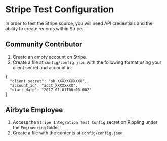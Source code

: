 # Stripe Test Configuration

In order to test the Stripe source, you will need API credentials and the ability to create records within Stripe.

## Community Contributor

1. Create an empty account on Stripe. 
1. Create a file at `config/config.json` with the following format using your client secret and account id:
```
{
  "client_secret": "sk_XXXXXXXXXXX",
  "account_id": "acct_XXXXXXXX",
  "start_date": "2017-01-01T00:00:00Z"
}
```

## Airbyte Employee

1. Access the `Stripe Integration Test Config` secret on Rippling under the `Engineering` folder
1. Create a file with the contents at `config/config.json`
